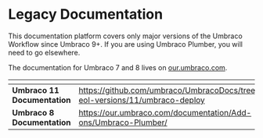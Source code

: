 # Legacy Documentation

This documentation platform covers only major versions of the Umbraco Workflow since Umbraco 9+. If you are using Umbraco Plumber, you will need to go elsewhere.

The documentation for Umbraco 7 and 8 lives on [our.umbraco.com](https://our.umbraco.com/documentation/Add-ons/).

<table data-view="cards"><thead><tr><th></th><th data-hidden data-card-target data-type="content-ref"></th></tr></thead><tbody><tr><td><strong>Umbraco 11 Documentation</strong></td><td><a href="https://github.com/umbraco/UmbracoDocs/tree/umbraco-eol-versions/11/umbraco-deploy">https://github.com/umbraco/UmbracoDocs/tree/umbraco-eol-versions/11/umbraco-deploy</a></td></tr><tr><td><strong>Umbraco 8 Documentation</strong></td><td><a href="https://our.umbraco.com/documentation/Add-ons/Umbraco-Plumber/">https://our.umbraco.com/documentation/Add-ons/Umbraco-Plumber/</a></td></tr></tbody></table>
